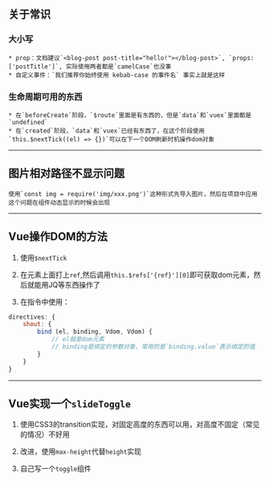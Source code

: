 ## 关于常识

### 大小写

    * prop：文档建议`<blog-post post-title="hello!"></blog-post>`, `props: ['postTitle']`, 实际使用两者都是`camelCase`也没事
    * 自定义事件：`我们推荐你始终使用 kebab-case 的事件名` 事实上就是这样

### 生命周期可用的东西

    * 在`beforeCreate`阶段，`$route`里面是有东西的，但是`data`和`vuex`里面都是`undefined`
    * 在`created`阶段，`data`和`vuex`已经有东西了，在这个阶段使用`this.$nextTick((el) => {})`可以在下一个DOM刷新时机操作dom对象

--------------

## 图片相对路径不显示问题

    使用`const img = require('img/xxx.png')`这种形式先导入图片，然后在项目中应用
    这个问题在组件动态显示的时候会出现

--------------

## Vue操作DOM的方法

1. 使用`$nextTick`

2. 在元素上面打上`ref`,然后调用`this.$refs['{ref}'][0]`即可获取dom元素，然后就能用JQ等东西操作了

3. 在指令中使用：

```javascript
directives: {
    shout: {
        bind (el, binding, Vdom, Vdom) {
            // el就是dom元素
            // binding是绑定的参数对象，常用的是`binding.value`表示绑定的值
        }
    }
}
```

--------------

## Vue实现一个`slideToggle`

1. 使用CSS3的transition实现，对固定高度的东西可以用，对高度不固定（常见的情况）不好用

2. 改进，使用`max-height`代替`height`实现

3. 自己写一个`toggle`组件